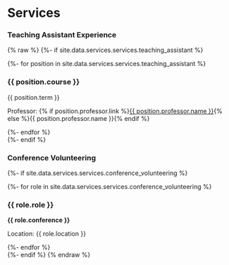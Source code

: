 # Services

### Teaching Assistant Experience

{% raw %}
{%- if site.data.services.services.teaching_assistant %}
<div class="services-container">
{%- for position in site.data.services.services.teaching_assistant %}
  <div class="service-item">
    <h3>{{ position.course }}</h3>
    <p>{{ position.term }}</p>
    <p>Professor: {% if position.professor.link %}<a href="{{ position.professor.link }}">{{ position.professor.name }}</a>{% else %}{{ position.professor.name }}{% endif %}</p>
  </div>
{%- endfor %}
</div>
{%- endif %}

### Conference Volunteering

{%- if site.data.services.services.conference_volunteering %}
<div class="services-container">
{%- for role in site.data.services.services.conference_volunteering %}
  <div class="service-item">
    <h3>{{ role.role }}</h3>
    <p><strong>{{ role.conference }}</strong></p>
    <p>Location: {{ role.location }}</p>
  </div>
{%- endfor %}
</div>
{%- endif %}
{% endraw %}
